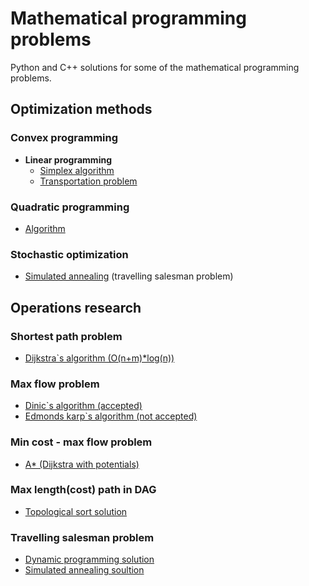 # Mathematical programming problems

Python and C++ solutions for some of the mathematical programming problems.

## Optimization methods
### Convex programming
* __Linear programming__
    * [Simplex algorithm](https://github.com/SingularityUrBrain/math-programming/tree/master/Linear/simplex)
    * [Transportation problem](https://github.com/SingularityUrBrain/math-programming/tree/master/Linear/transport_problem)

### Quadratic programming
* [Algorithm]((https://github.com/SingularityUrBrain/math-programming/tree/master/Quadratic))

### Stochastic optimization

* [Simulated annealing](https://github.com/SingularityUrBrain/math-programming/tree/master/StochasticOptimization/simulated_annealing) (travelling salesman problem)

## Operations research
### Shortest path problem
* [Dijkstra`s algorithm (O(n+m)*log(n))](https://github.com/SingularityUrBrain/math-programming/tree/master/Dijkstra)
### Max flow problem
* [Dinic`s algorithm (accepted)](https://github.com/SingularityUrBrain/math-programming/tree/master/Maxflow)
* [Edmonds karp`s algorithm (not accepted)](https://github.com/SingularityUrBrain/math-programming/tree/master/Maxflow)
### Min cost - max flow problem
* [A* (Dijkstra with potentials)](https://github.com/SingularityUrBrain/math-programming/tree/master/MinCostMaxFlow)
### Max length(cost) path in DAG
* [Topological sort solution](https://github.com/SingularityUrBrain/math-programming/tree/master/MaxCostPath)
### Travelling salesman problem
* [Dynamic programming solution](https://github.com/SingularityUrBrain/math-programming/tree/TSP_dp)
* [Simulated annealing soultion](https://github.com/SingularityUrBrain/math-programming/tree/master/StochasticOptimization/simulated_annealing)
